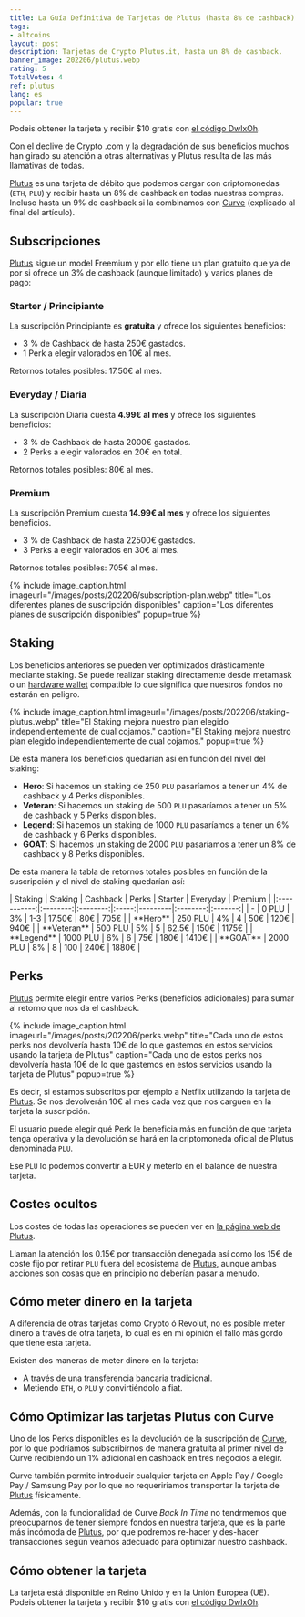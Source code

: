 ```yaml
---
title: La Guía Definitiva de Tarjetas de Plutus (hasta 8% de cashback)
tags:
- altcoins
layout: post
description: Tarjetas de Crypto Plutus.it, hasta un 8% de cashback.
banner_image: 202206/plutus.webp
rating: 5
TotalVotes: 4
ref: plutus
lang: es
popular: true
---
```


Podeis obtener la tarjeta y recibir $10 gratis con <a rel="nofollow" href="https://dex.plutus.it/auth/referee/signup?refId=DwlxOh">el código DwlxOh</a>.

Con el declive de Crypto .com y la degradación de sus beneficios muchos han girado su atención a otras alternativas y Plutus resulta de las más llamativas de todas.

<a rel="nofollow" href="https://dex.plutus.it/auth/referee/signup?refId=DwlxOh">Plutus</a> es una tarjeta de débito que podemos cargar con criptomonedas (`ETH`, `PLU`) y recibir hasta un 8% de cashback en todas nuestras compras. Incluso hasta un 9% de cashback si la combinamos con [Curve](/guia-curve-crypto/) (explicado al final del artículo).

## Subscripciones

<a rel="nofollow" href="https://dex.plutus.it/auth/referee/signup?refId=DwlxOh">Plutus</a> sigue un model Freemium y por ello tiene un plan gratuito que ya de por si ofrece un 3% de cashback (aunque limitado) y varios planes de pago:

### Starter / Principiante

La suscripción Principiante es **gratuita** y ofrece los siguientes beneficios:

- 3 % de Cashback de hasta 250€ gastados.
- 1 Perk a elegir valorados en 10€ al mes.

Retornos totales posibles: 17.50€ al mes.

### Everyday / Diaria

La suscripción Diaria cuesta **4.99€ al mes** y ofrece los siguientes beneficios:

- 3 % de Cashback de hasta 2000€ gastados.
- 2 Perks a elegir valorados en 20€ en total.

Retornos totales posibles: 80€ al mes.

### Premium

La suscripción Premium cuesta **14.99€ al mes** y ofrece los siguientes beneficios.

- 3 % de Cashback de hasta 22500€ gastados.
- 3 Perks a elegir valorados en 30€ al mes.

Retornos totales posibles: 705€ al mes.

{% include image_caption.html imageurl="/images/posts/202206/subscription-plan.webp" title="Los diferentes planes de suscripción disponibles" caption="Los diferentes planes de suscripción disponibles" popup=true %}


## Staking

Los beneficios anteriores se pueden ver optimizados drásticamente mediante staking. Se puede realizar staking directamente desde metamask o un [hardware wallet](/wallets-criptomonedas/) compatible lo que significa que nuestros fondos no estarán en peligro.

{% include image_caption.html imageurl="/images/posts/202206/staking-plutus.webp" title="El Staking mejora nuestro plan elegido independientemente de cual cojamos." caption="El Staking mejora nuestro plan elegido independientemente de cual cojamos." popup=true %}

De esta manera los beneficios quedarían así en función del nivel del staking:

- **Hero**: Si hacemos un staking de 250 `PLU` pasaríamos a tener un 4% de cashback  y 4 Perks disponibles.
- **Veteran**: Si hacemos un staking de 500 `PLU` pasaríamos a tener un 5% de cashback y 5 Perks disponibles.
- **Legend**: Si hacemos un staking de 1000 `PLU` pasaríamos a tener un 6% de cashback y 6 Perks disponibles.
- **GOAT**: Si hacemos un staking de 2000 `PLU` pasaríamos a tener un 8% de cashback y 8 Perks disponibles.

De esta manera la tabla de retornos totales posibles en función de la suscripción y el nivel de staking quedarían así:



<div markdown="block" style="overflow: auto;">
| Staking     | Staking  | Cashback | Perks | Starter | Everyday | Premium |
|:-----------:|:--------:|:--------:|:-----:|---------|:--------:|:-------:|
| -           | 0 PLU    | 3%       | 1-3   | 17.50€  | 80€      | 705€    |
| **Hero**    | 250 PLU  | 4%       | 4     | 50€     | 120€     | 940€    |
| **Veteran** | 500 PLU  | 5%       | 5     | 62.5€   | 150€     | 1175€   |
| **Legend**  | 1000 PLU | 6%       | 6     | 75€     | 180€     | 1410€   |
| **GOAT**    | 2000 PLU | 8%       | 8     | 100     | 240€     | 1880€   |

</div>



## Perks

<a rel="nofollow" href="https://dex.plutus.it/auth/referee/signup?refId=DwlxOh">Plutus</a> permite elegir entre varios Perks (beneficios adicionales) para sumar al retorno que nos da el cashback.

{% include image_caption.html imageurl="/images/posts/202206/perks.webp" title="Cada uno de estos perks nos devolvería hasta 10€ de lo que gastemos en estos servicios usando la tarjeta de Plutus" caption="Cada uno de estos perks nos devolvería hasta 10€ de lo que gastemos en estos servicios usando la tarjeta de Plutus" popup=true %}

Es decir, si estamos subscritos por ejemplo a Netflix utilizando la tarjeta de <a rel="nofollow" href="https://dex.plutus.it/auth/referee/signup?refId=DwlxOh">Plutus</a>. Se nos devolverán 10€ al mes cada vez que nos carguen en la tarjeta la suscripción.

El usuario puede elegir qué Perk le beneficia más en función de que tarjeta tenga operativa y la devolución se hará en la criptomoneda oficial de Plutus denominada `PLU`.

Ese `PLU` lo podemos convertir a EUR y meterlo en el balance de nuestra tarjeta.

## Costes ocultos

Los costes de todas las operaciones se pueden ver en <a href="https://plutus.it/fees" rel="nofollow">la página web de Plutus</a>. 

Llaman la atención los 0.15€ por transacción denegada así como los 15€ de coste fijo por retirar `PLU` fuera del ecosistema de <a rel="nofollow" href="https://dex.plutus.it/auth/referee/signup?refId=DwlxOh">Plutus</a>, aunque ambas acciones son cosas que en principio no deberían pasar a menudo.

## Cómo meter dinero en la tarjeta

A diferencia de otras tarjetas como Crypto ó Revolut, no es posible meter dinero a través de otra tarjeta, lo cual es en mi opinión el fallo más gordo que tiene esta tarjeta.

Existen dos maneras de meter dinero en la tarjeta:
- A través de una transferencia bancaria tradicional.
- Metiendo `ETH`, o `PLU` y convirtiéndolo a fiat.

## Cómo Optimizar las tarjetas Plutus con Curve

Uno de los Perks disponibles es la devolución de la suscripción de [Curve](/guia-curve-crypto/), por lo que podríamos subscribirnos de manera gratuita al primer nivel de Curve recibiendo un 1% adicional en cashback en tres negocios a elegir.

Curve también permite introducir cualquier tarjeta en Apple Pay / Google Pay / Samsung Pay por lo que no requeririamos transportar la tarjeta de <a rel="nofollow" href="https://dex.plutus.it/auth/referee/signup?refId=DwlxOh">Plutus</a> físicamente.

Además, con la funcionalidad de Curve *Back In Time* no tendrmemos que preocuparnos de tener siempre fondos en nuestra tarjeta, que es la parte más incómoda de <a rel="nofollow" href="https://dex.plutus.it/auth/referee/signup?refId=DwlxOh">Plutus</a>, por que podremos re-hacer y des-hacer transacciones según veamos adecuado para optimizar nuestro cashback.

## Cómo obtener la tarjeta

La tarjeta está disponible en Reino Unido y en la Unión Europea (UE). Podeis obtener la tarjeta y recibir $10 gratis con <a rel="nofollow" href="https://dex.plutus.it/auth/referee/signup?refId=DwlxOh">el código DwlxOh</a>.
